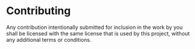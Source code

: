 # Contributing

Any contribution intentionally submitted for inclusion in the work by you shall be licensed with the same license that is used by this project, without any additional terms or conditions.
